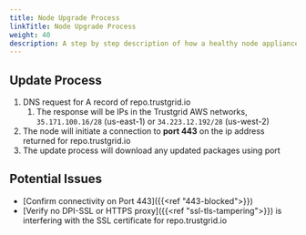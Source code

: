 ```yaml
---
title: Node Upgrade Process
linkTitle: Node Upgrade Process
weight: 40
description: A step by step description of how a healthy node appliance upgrades.
---
```


## Update Process

1. DNS request for A record of repo.trustgrid.io
    1. The response will be IPs in the Trustgrid AWS networks, `35.171.100.16/28` (us-east-1) or `34.223.12.192/28` (us-west-2)
1. The node will initiate a connection to **port 443** on the ip address returned for repo.trustgrid.io
1. The update process will download any updated packages using port


## Potential Issues
- [Confirm connectivity on Port 443]({{<ref "443-blocked">}})
- [Verify no DPI-SSL or HTTPS proxy]({{<ref "ssl-tls-tampering">}}) is interfering with the SSL certificate for repo.trustgrid.io